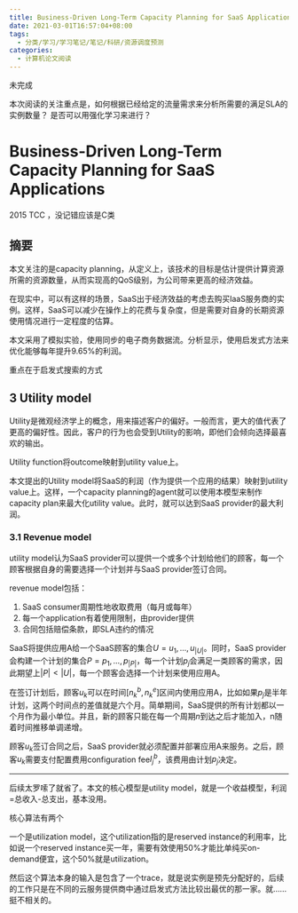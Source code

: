 ```yaml
---
title: Business-Driven Long-Term Capacity Planning for SaaS Applications
date: 2021-03-01T16:57:04+08:00
tags:
  - 分类/学习/学习笔记/笔记/科研/资源调度预测
categories:
  - 计算机论文阅读
---
```


未完成

本次阅读的关注重点是，如何根据已经给定的流量需求来分析所需要的满足SLA的实例数量？
是否可以用强化学习来进行？ 

# Business-Driven Long-Term Capacity Planning for SaaS Applications

2015 TCC ，没记错应该是C类

## 摘要

本文关注的是capacity planning，从定义上，该技术的目标是估计提供计算资源所需的资源数量，从而实现高的QoS级别，为公司带来更高的经济效益。

在现实中，可以有这样的场景，SaaS出于经济效益的考虑去购买IaaS服务商的实例。这样，SaaS可以减少在操作上的花费与复杂度，但是需要对自身的长期资源使用情况进行一定程度的估算。

本文采用了模拟实验，使用同步的电子商务数据流。分析显示，使用启发式方法来优化能够每年提升9.65%的利润。

重点在于启发式搜索的方式

## 3 Utility model

Utility是微观经济学上的概念，用来描述客户的偏好。一般而言，更大的值代表了更高的偏好性。因此，客户的行为也会受到Utility的影响，即他们会倾向选择最喜欢的输出。

Utility function将outcome映射到utility value上。

本文提出的Utility model将SaaS的利润（作为提供一个应用的结果）映射到utility value上。这样，一个capacity planning的agent就可以使用本模型来制作capacity plan来最大化utility value。此时，就可以达到SaaS provider的最大利润。

### 3.1 Revenue model

utility model认为SaaS provider可以提供一个或多个计划给他们的顾客，每一个顾客根据自身的需要选择一个计划并与SaaS provider签订合同。

revenue model包括：
1. SaaS consumer周期性地收取费用（每月或每年）
2. 每一个application有着使用限制，由provider提供
3. 合同包括赔偿条款，即SLA违约的情况

SaaS将提供应用A给一个SaaS顾客的集合$U={u_1,...,u_{|U|}}$。同时，SaaS provider会构建一个计划的集合$P={p_1,...,p_{|P|}}$，每一个计划$p_j$会满足一类顾客的需求，因此期望上$|P|<|U|$，每一个顾客会选择一个计划来使用应用A。

在签订计划后，顾客$u_k$可以在时间$[n_k^b,n_k^e]$区间内使用应用A，比如如果$p_j$是半年计划，这两个时间点的差值就是六个月。简单期间，SaaS提供的所有计划都以一个月作为最小单位。并且，新的顾客只能在每一个周期$n$到达之后才能加入，n随着时间推移单调递增。

顾客$u_k$签订合同之后，SaaS provider就必须配置并部署应用A来服务。之后，顾客$u_k$需要支付配置费用configuration fee$I_j^b$，该费用由计划$p_j$决定。

----

后续太罗嗦了就省了。本文的核心模型是utility model，就是一个收益模型，利润=总收入-总支出，基本没用。

核心算法有两个

一个是utilization model，这个utilization指的是reserved instance的利用率，比如说一个reserved instance买一年，需要有效使用50%才能比单纯买on-demand便宜，这个50%就是utilization。

然后这个算法本身的输入是包含了一个trace，就是说实例是预先分配好的，后续的工作只是在不同的云服务提供商中通过启发式方法比较出最优的那一家。就……挺不相关的。